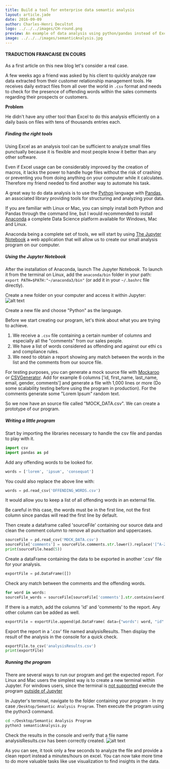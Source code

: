 ```yaml
---
title: Build a tool for enterprise data semantic analysis
layout: article.jade
date: 2016-09-09
author: Charles-Henri Decultot
logo: ../../../images/CH-round.png
preview: An example of data analysis using python/pandas instead of Excel on huge data extract. Spend more time extracting the real value out of your data.
image: ../../../images/semanticAnalysis.jpg
---
```


#### TRADUCTION FRANCAISE EN COURS

 As a first article on this new blog let's consider a real case.

A few weeks ago a friend was asked by his client to quickly analyze raw data extracted from their customer relationship management tools.
He receives daily extract files from all over the world in `.csv` format and needs to check for the presence of offending words within the sales comments regarding their prospects or customers.

**Problem**

He didn't have any other tool than Excel to do this analysis efficiently on a daily basis on files with tens of thousands entries each.

##### Finding the right tools

Using Excel as an analysis tool can be sufficient to analyze small files punctually because it is flexible and most people know it better than any other software.

Even if Excel usage can be considerably improved by the creation of macros, it lacks the power to handle huge files without the risk of crashing or preventing you from doing anything on your computer while it calculates.
Therefore my friend needed to find another way to automate his task.

A great way to do data analysis is to use the [Python](https://www.python.org/) language with [Pandas](http://pandas.pydata.org/), an associated library providing tools for structuring and analyzing your data.

If you are familiar with Linux or Mac, you can simply install both Python and Pandas through the command line, but I would recommended to install [Anaconda](https://www.continuum.io/anaconda-overview) a complete Data Science platform available for Windows, Mac and Linux.

Anaconda being a complete set of tools, we will start by using [The Jupyter Notebook](http://jupyter.org/) a web application that will allow us to create our small analysis program on our computer.

##### Using the Jupyter Notebook

After the installation of Anaconda, launch The Jupyter Notebook.
To launch it from the terminal on Linux, add the `anaconda/bin` folder in your path: `export PATH=$PATH:"~/anaconda3/bin"` (or add it in your `~/.bashrc` file directly).

Create a new folder on your computer and access it within Jupyter:
![alt text](../../../images/20160909-Jupyter.png "My program folder")

Create a new file and choose "Python" as the language.

Before we start creating our program, let's think about what you are trying to achieve.
  1. We receive a `.csv` file containing a certain number of columns and especially all the "comments" from our sales people.
  2. We have a list of words considered as offending and against our ethi cs and compliance rules.
  3. We need to obtain a report showing any match between the words in the list and the comments from our source file.

For testing purposes, you can generate a mock source file with [Mockaroo](https://www.mockaroo.com/) or [CSVGenerator](http://www.csvgenerator.com/).
Add for example 6 columns ['id, first_name, last_name, email, gender, comments'] and generate a file with 1,000 lines or more (Do some scalability testing before using the program in production). For the comments generate some "Lorem Ipsum" random text.

So we now have an source file called "MOCK_DATA.csv".
We can create a prototype of our program.

##### Writing a little program

Start by importing the libraries necessary to handle the csv file and pandas to play with it.
``` python
import csv
import pandas as pd
```

Add any offending words to be looked for.
``` python
words = ['lorem', 'ipsum', 'consequat']
```

You could also replace the above line with:
``` python
words = pd.read_csv('OFFENDING_WORDS.csv')
```
It would allow you to keep a list of all offending words in an external file.

Be careful in this case, the words must be in the first line, not the first column since pandas will read the first line by default.


Then create a dataframe called 'sourceFile' containing our source data and clean the comment column to remove all punctuation and uppercases.
``` python
sourceFile = pd.read_csv('MOCK_DATA.csv')
sourceFile['comments'] = sourceFile.comments.str.lower().replace('[^A-Za-z0-9]+',' ', regex=True)
print(sourceFile.head(5))
```
Create a dataFrame containing the data to be exported in another '.csv' file for your analysis.
``` python
exportFile = pd.DataFrame([])
```
Check any match between the comments and the offending words.
``` python
for word in words:
sourceFile_words = sourceFile[sourceFile['comments'].str.contains(word)]
```

If there is a match, add the columns 'id' and 'comments' to the report.
Any other column can be added as well.
``` python
exportFile = exportFile.append(pd.DataFrame( data={"words": word, "id": sourceFile_words['id'], "comments": sourceFile_words['comments']}))
```

Export the report in a '.csv' file named analysisResults.
Then display the result of the analysis in the console for a quick check.
``` python
exportFile.to_csv('analysisResults.csv')
print(exportFile)
```

##### Running the program

There are several ways to run our program and get the expected report.
For Linux and Mac users the simplest way is to create a new terminal within Jupyter.
For windows users, since the terminal is [not supported](https://github.com/jupyter/notebook/issues/172) execute the program [outside of Jupyter](http://pythoncentral.io/execute-python-script-file-shell/)

In Jupyter's terminal, navigate to the folder containing your program - In my case `/Desktop/Semantic Analysis Program`.
Then execute the program using the python3 command.

```bash
cd ~/Desktop/Semantic Analysis Program
python3 semanticAnalysis.py
```

Check the results in the console and verify that a file name analysisResults.csv has been correctly created.
![alt text](../../../images/20160909-jupyter2.png "Jupyter Terminal")

As you can see, it took only a few seconds to analyze the file and provide a clean report instead a minutes/hours on excel.
You can now take more time to do more valuable tasks like use visualization to find insights in the data.

